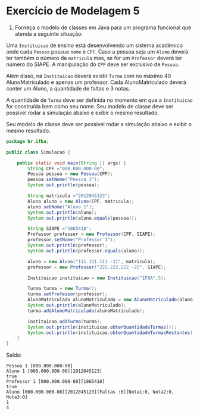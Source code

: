 # Exercício de Modelagem 5

1. Forneça o modelo de classes em Java para um programa funcional que atenda a seguinte situação: 

Uma `Instituicao` de ensino está desenvolvendo um sistema acadêmico onde cada `Pessoa` possue `nome` e `CPF`. Caso a pessoa seja um `Aluno` deverá ter também o número da `matricula` mas, se for um `Professor` deverá ter número do SIAPE. A manipulação do `CPF` deve ser exclusivo de `Pessoa`. 

Além disso, na `Instituicao` deverá existir `Turma` com no máximo 40 AlunoMatriculado e apenas um professor. Cada AlunoMatriculado deverá conter um Aluno, a quantidade de faltas e 3 notas. 

A quantidade de `Turma` deve ser definida no momento em que a `Instituicao` for construída bem como seu nome. Seu modelo de classe deve ser possível rodar a simulação abaixo e exibir o mesmo resultado.

Seu modelo de classe deve ser possível rodar a simulação abaixo e exibir o mesmo resultado.

```java
package br.ifba;

public class Simulacao {

    public static void main(String [] args) {
        String CPF ="000.000.000-00";
        Pessoa pessoa = new Pessoa(CPF);
        pessoa.setNome("Pessoa 1");
        System.out.println(pessoa);

        String matricula ="2012045123";
        Aluno aluno = new Aluno(CPF, matricula);
        aluno.setNome("Aluno 1");
        System.out.println(aluno);
        System.out.println(aluno.equals(pessoa));

        String SIAPE ="1865418";
        Professor professor = new Professor(CPF, SIAPE);
        professor.setNome("Professor 1");
        System.out.println(professor);
        System.out.println(professor.equals(aluno));

        aluno = new Aluno("111.111.111 -11", matricula);
        professor = new Professor("222.222.222 -22", SIAPE);

        Instituicao instituicao = new Instituicao("IFBA",5);

        Turma turma = new Turma();
        turma.setProfessor(professor);
        AlunoMatriculado alunoMatriculado = new AlunoMatriculado(aluno);
        System.out.println(alunoMatriculado);
        turma.addAlunoMatriculado(alunoMatriculado);

        instituicao.addTurma(turma);
        System.out.println(instituicao.obterQuantidadeTurmas());
        System.out.println(instituicao.obterQuantidadeTurmasRestantes());
    }
}
```

Saída:

```shell
Pessoa 1 [000.000.000-00]
Aluno 1 [000.000.000-00][2012045123]
true
Professor 1 [000.000.000-00][1865418]
true
Aluno [000.000.000-00][2012045123][Faltas :0][Nota1:0, Nota2:0, Nota3:0]
1
4
```